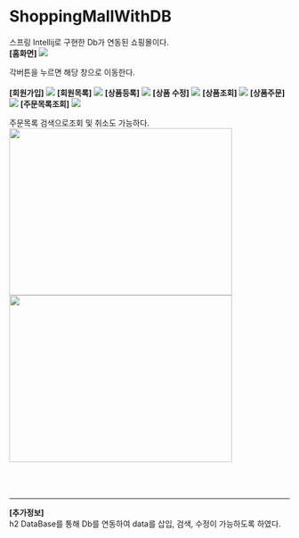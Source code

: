 # ShoppingMallWithDB
스프링 Intellij로 구현한 Db가 연동된 쇼핑몰이다.<br>
<b>[홈화면]</b>
<img src="https://github.com/merona42/ShoppingMallWithDB/assets/140749669/1b02e3ed-be19-46b7-822a-38fe588c9b11">

각버튼을 누르면 해당 창으로 이동한다.<br><br>
<b>[회원가입]</b>
<img src="https://github.com/merona42/ShoppingMallWithDB/assets/140749669/30b3acc5-bb01-48ea-8add-94ab08fead08">
<b>[회원목록]</b>
<img src="https://github.com/merona42/ShoppingMallWithDB/assets/140749669/b85f70f6-b9a7-43b3-9a3e-3c1b8cc8fa77">
<b>[상품등록]</b>
<img src="https://github.com/merona42/ShoppingMallWithDB/assets/140749669/148596cc-8dcf-49de-b403-4092d06fc64b">
<b>[상품 수정]</b>
<img src="https://github.com/merona42/ShoppingMallWithDB/assets/140749669/addaaced-fb68-44c5-8cbb-e93301582799">
<b>[상품조회]</b>
<img src="https://github.com/merona42/ShoppingMallWithDB/assets/140749669/41d63749-168b-44cc-809f-5b714aa79a5d">
<b>[상품주문]</b>
<img src="https://github.com/merona42/ShoppingMallWithDB/assets/140749669/e9c4ec18-4e65-4627-8399-8a2825e9fde9">
<b>[주문목록조회]</b>
<img src="https://github.com/merona42/ShoppingMallWithDB/assets/140749669/2e322b32-84c6-49e3-93f4-56e83de3719a">

주문목록 검색으로조회 및 취소도 가능하다.<br>
<img src="https://github.com/merona42/ShoppingMallWithDB/assets/140749669/9c6b81c2-7c0a-4adb-b5a8-8e2143c6032a"  width="400" height="300"/>
<img src="https://github.com/merona42/ShoppingMallWithDB/assets/140749669/f3b0c716-59f3-4b9f-8491-bff214c3d70d"  width="400" height="300"/>
<br>
<br>
<br>
<br>

<hr/>
<b>[추가정보]</b> <br>
h2 DataBase를 통해 Db를 연동하여 data를 삽입, 검색, 수정이 가능하도록 하였다.
